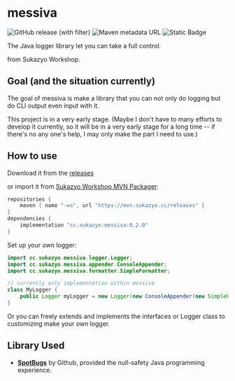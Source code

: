 # messiva

![GitHub release (with filter)](https://img.shields.io/github/v/release/suk-ws/messiva?style=for-the-badge&labelColor=%23f5f5f5&color=orange)
![Maven metadata URL](https://img.shields.io/maven-metadata/v?metadataUrl=https%3A%2F%2Fmvn.sukazyo.cc%2Freleases%2Fcc%2Fsukazyo%2Fmessiva%2Fmaven-metadata.xml&style=for-the-badge&label=Workshop%20MVN%20Packager&labelColor=%23f5f5f5)
![Static Badge](https://img.shields.io/badge/tests-not_available_yet-moccasin?style=for-the-badge&labelColor=gainsboro)

The Java logger library let you can take a full control.

from Sukazyo Workshop.

## Goal (and the situation currently)

The goal of messiva is make a library that you can not only
do logging but do CLI output even input with it.

This project is in a very early stage. (Maybe I don't have to
many efforts to develop it currently, so it will be in a very
early stage for a long time -- if there's no any one's help,
I may only make the part I need to use.)

## How to use

Download it from the [releases](https://github.com/suk-ws/messiva/releases)

or import it from [Sukazyo Workshop MVN Packager](https://mvn.sukazyo.cc/#/releases/cc/sukazyo/messiva):

```groovy
repositories {
	maven { name "-ws", url "https://mvn.sukazyo.cc/releases" }
}
dependencies {
	implementation "cc.sukazyo:messiva:0.2.0"
}
```

Set up your own logger:
```java
import cc.sukazyo.messiva.logger.Logger;
import cc.sukazyo.messiva.appender.ConsoleAppender;
import cc.sukazyo.messiva.formatter.SimpleFormatter;

// currently only implementation within messiva
class MyLogger {
	public Logger myLogger = new Logger(new ConsoleAppender(new SimpleFormatter()));
}
```

Or you can freely extends and implements the interfaces or Logger
class to customizing make your own logger.

## Library Used

- **[SpotBugs](https://github.com/spotbugs/spotbugs)** by Github,
  provided the null-safety Java programming experience.
